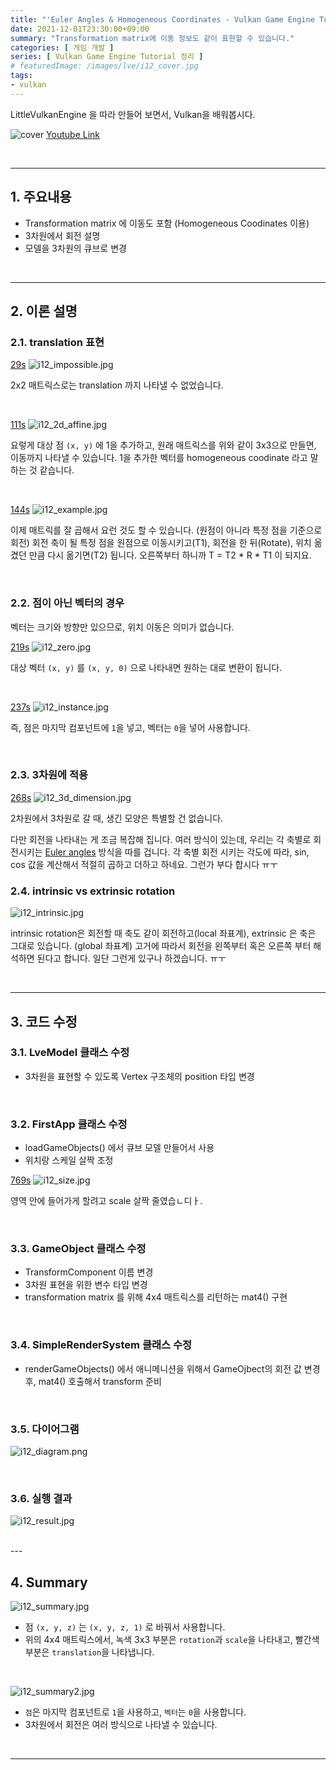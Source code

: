 ```yaml
---
title: "'Euler Angles & Homogeneous Coordinates - Vulkan Game Engine Tutorial 12' 정리"
date: 2021-12-01T23:30:00+09:00
summary: "Transformation matrix에 이동 정보도 같이 표현할 수 있습니다."
categories: [ 게임 개발 ]
series: [ Vulkan Game Engine Tutorial 정리 ]
# featuredImage: /images/lve/i12_cover.jpg
tags:
- vulkan
---
```


LittleVulkanEngine 을 따라 만들어 보면서, Vulkan을 배워봅시다.


![cover](/images/lve/i12_cover.jpg)
[Youtube Link](https://youtu.be/0X_kRtyVzm4?list=PL8327DO66nu9qYVKLDmdLW_84-yE4auCR)

<br/>

---


## 1. 주요내용

- Transformation matrix 에 이동도 포함 (Homogeneous Coodinates 이용)
- 3차원에서 회전 설명
- 모델을 3차원의 큐브로 변경

<br/>

---

## 2. 이론 설명

### 2.1. translation 표현

[29s](https://youtu.be/0X_kRtyVzm4?list=PL8327DO66nu9qYVKLDmdLW_84-yE4auCR&t=29)
![i12_impossible.jpg](/images/lve/i12_impossible.jpg)

2x2 매트릭스로는 translation 까지 나타낼 수 없었습니다.


<br/>

[111s](https://youtu.be/0X_kRtyVzm4?list=PL8327DO66nu9qYVKLDmdLW_84-yE4auCR&t=111)
![i12_2d_affine.jpg](/images/lve/i12_2d_affine.jpg)

요렇게 대상 점 `(x, y)` 에 1을 추가하고, 원래 매트릭스를 위와 같이 3x3으로 만들면, 이동까지 나타낼 수 있습니다.
1을 추가한 벡터를 homogeneous coodinate 라고 말하는 것 같습니다.


<br/>


[144s](https://youtu.be/0X_kRtyVzm4?list=PL8327DO66nu9qYVKLDmdLW_84-yE4auCR&t=144)
![i12_example.jpg](/images/lve/i12_example.jpg)

이제 매트릭를 잘 곱해서 요런 것도 할 수 있습니다. (원점이 아니라 특정 점을 기준으로 회전)
회전 축이 될 특정 점을 원점으로 이동시키고(T1), 회전을 한 뒤(Rotate), 위치 옮겼던 만큼 다시 옮기면(T2) 됩니다.
오른쪽부터 하니까 T = T2 * R * T1 이 되지요.

<br/>


### 2.2. 점이 아닌 벡터의 경우

벡터는 크기와 방향만 있으므로, 위치 이동은 의미가 없습니다.


[219s](https://youtu.be/0X_kRtyVzm4?list=PL8327DO66nu9qYVKLDmdLW_84-yE4auCR&t=219)
![i12_zero.jpg](/images/lve/i12_zero.jpg)

대상 벡터 `(x, y)` 를 `(x, y, 0)` 으로 나타내면 원하는 대로 변환이 됩니다.

<br/>

[237s](https://youtu.be/0X_kRtyVzm4?list=PL8327DO66nu9qYVKLDmdLW_84-yE4auCR&t=237)
![i12_instance.jpg](/images/lve/i12_instance.jpg)

즉, 점은 마지막 컴포넌트에 `1`을 넣고, 벡터는 `0`을 넣어 사용합니다.

<br/>

### 2.3. 3차원에 적용
[268s](https://youtu.be/0X_kRtyVzm4?list=PL8327DO66nu9qYVKLDmdLW_84-yE4auCR&t=268)
![i12_3d_dimension.jpg](/images/lve/i12_3d_dimension.jpg)

2차원에서 3차원로 갈 때, 생긴 모양은 특별할 건 없습니다.

다만 회전을 나타내는 게 조금 복잡해 집니다.
여러 방식이 있는데, 우리는 각 축별로 회전시키는 [Euler angles](https://en.wikipedia.org/wiki/Euler_angles) 방식을 따를 겁니다.
각 축별 회전 시키는 각도에 따라, sin, cos 값을 계산해서 적절히 곱하고 더하고 하네요.
그런가 부다 합시다 ㅠㅜ


### 2.4. intrinsic vs extrinsic rotation

![i12_intrinsic.jpg](/images/lve/i12_intrinsic.jpg)

intrinsic rotation은 회전할 때 축도 같이 회전하고(local 좌표계), extrinsic 은 축은 그대로 있습니다. (global 좌표계)
고거에 따라서 회전을 왼쪽부터 혹은 오른쪽 부터 해석하면 된다고 합니다.
일단 그런게 있구나 하겠습니다. ㅠㅜ

<br/>

---

## 3. 코드 수정

### 3.1. LveModel 클래스 수정
- 3차원을 표현할 수 있도록 Vertex 구조체의 position 타입 변경

<br/>

### 3.2. FirstApp 클래스 수정
- loadGameObjects() 에서 큐브 모델 만들어서 사용
- 위치랑 스케일 살짝 조정

[769s](https://youtu.be/0X_kRtyVzm4?list=PL8327DO66nu9qYVKLDmdLW_84-yE4auCR&t=769)
![i12_size.jpg](/images/lve/i12_size.jpg)

영역 안에 들어가게 할려고 scale 살짝 줄였습ㄴ디ㅏ.

<br/>

### 3.3. GameObject 클래스 수정
- TransformComponent 이름 변경
- 3차원 표현을 위한 변수 타입 변경
- transformation matrix 를 위해 4x4 매트릭스를 리턴하는 mat4() 구현

<br/>

### 3.4. SimpleRenderSystem 클래스 수정
- renderGameObjects() 에서 애니메니션을 위해서 GameOjbect의 회전 값 변경후, mat4() 호출해서 transform 준비

<br/>


### 3.5. 다이어그램

![i12_diagram.png](/images/lve/i12_diagram.png)

<br/>


### 3.6. 실행 결과

![i12_result.jpg](/images/lve/i12_result.jpg)

<br/>
---

## 4. Summary

![i12_summary.jpg](/images/lve/i12_summary.jpg)

- 점 `(x, y, z)` 는 `(x, y, z, 1)` 로 바꿔서 사용합니다.
- 위의 4x4 매트릭스에서, 녹색 3x3 부분은 `rotation`과 `scale`을 나타내고, 빨간색 부분은 `translation`을 나타냅니다.

<br/>


![i12_summary2.jpg](/images/lve/i12_summary2.jpg)
- `점`은 마지막 컴포넌트로 `1`을 사용하고, `벡터`는 `0`을 사용합니다.
- 3차원에서 회전은 여러 방식으로 나타낼 수 있습니다.


<br/>

---